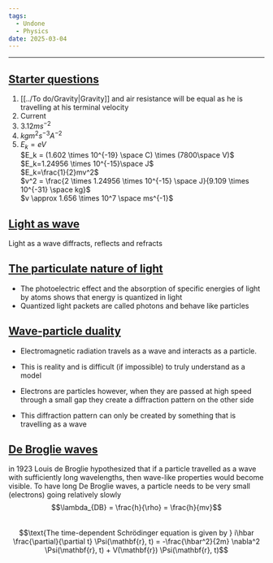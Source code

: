 ```yaml
---
tags:
  - Undone
  - Physics
date: 2025-03-04
---
```

---  
## <u>Starter questions</u>  
1. [[../To do/Gravity|Gravity]] and air resistance will be equal as he is travelling at his terminal velocity  
2. Current  
3. $3.12 ms^{-2}$  
4. $kgm^2s^{-3}A^{-2}$  
5. $E_k=eV$  
$E_k = (1.602 \times 10^{-19} \space C) \times (7800\space V)$  
$E_k=1.24956 \times 10^{-15}\space J$  
$E_k=\frac{1}{2}mv^2$  
$v^2 = \frac{2 \times 1.24956 \times 10^{-15} \space J}{9.109 \times 10^{-31} \space kg}$  
$v \approx 1.656 \times 10^7 \space ms^{-1}$  
  
## <u>Light as wave</u>  
Light as a wave diffracts, reflects and refracts  
  
## <u>The particulate nature of light</u>  
- The photoelectric effect and the absorption of specific energies of light by atoms shows that energy is quantized in light  
- Quantized light packets are called photons and behave like particles  
  
## <u>Wave-particle duality</u>  
- Electromagnetic radiation travels as a wave and interacts as a particle.  
- This is reality and is difficult (if impossible) to truly understand as a model  
  
- Electrons are particles however, when they are passed at high speed through a small gap they create a diffraction pattern on the other side  
- This diffraction pattern can only be created by something that is travelling as a wave  
  
## <u>De Broglie waves</u>  
in 1923 Louis de Broglie hypothesized that if a particle travelled as a wave with sufficiently long wavelengths, then wave-like properties would become visible. To have long De Broglie waves, a particle needs to be very small (electrons) going relatively slowly  
$$\lambda_{DB} = \frac{h}{\rho} = \frac{h}{mv}$$  
$$\text{The time-dependent Schrödinger equation is given by } i\hbar \frac{\partial}{\partial t} \Psi(\mathbf{r}, t) = -\frac{\hbar^2}{2m} \nabla^2 \Psi(\mathbf{r}, t) + V(\mathbf{r}) \Psi(\mathbf{r}, t)$$  
